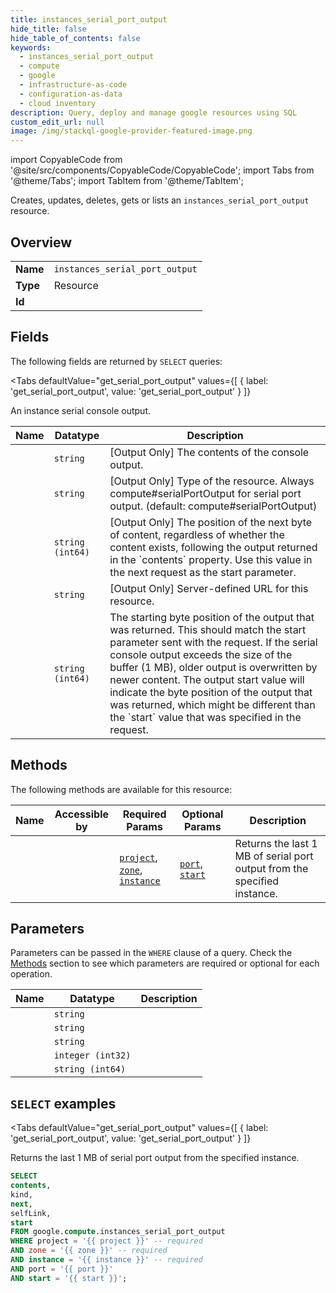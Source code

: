 ```yaml
--- 
title: instances_serial_port_output
hide_title: false
hide_table_of_contents: false
keywords:
  - instances_serial_port_output
  - compute
  - google
  - infrastructure-as-code
  - configuration-as-data
  - cloud inventory
description: Query, deploy and manage google resources using SQL
custom_edit_url: null
image: /img/stackql-google-provider-featured-image.png
---
```


import CopyableCode from '@site/src/components/CopyableCode/CopyableCode';
import Tabs from '@theme/Tabs';
import TabItem from '@theme/TabItem';

Creates, updates, deletes, gets or lists an <code>instances_serial_port_output</code> resource.

## Overview
<table><tbody>
<tr><td><b>Name</b></td><td><code>instances_serial_port_output</code></td></tr>
<tr><td><b>Type</b></td><td>Resource</td></tr>
<tr><td><b>Id</b></td><td><CopyableCode code="google.compute.instances_serial_port_output" /></td></tr>
</tbody></table>

## Fields

The following fields are returned by `SELECT` queries:

<Tabs
    defaultValue="get_serial_port_output"
    values={[
        { label: 'get_serial_port_output', value: 'get_serial_port_output' }
    ]}
>
<TabItem value="get_serial_port_output">

An instance serial console output.

<table>
<thead>
    <tr>
    <th>Name</th>
    <th>Datatype</th>
    <th>Description</th>
    </tr>
</thead>
<tbody>
<tr>
    <td><CopyableCode code="contents" /></td>
    <td><code>string</code></td>
    <td>[Output Only] The contents of the console output.</td>
</tr>
<tr>
    <td><CopyableCode code="kind" /></td>
    <td><code>string</code></td>
    <td>[Output Only] Type of the resource. Always compute#serialPortOutput for serial port output. (default: compute#serialPortOutput)</td>
</tr>
<tr>
    <td><CopyableCode code="next" /></td>
    <td><code>string (int64)</code></td>
    <td>[Output Only] The position of the next byte of content, regardless of whether the content exists, following the output returned in the `contents` property. Use this value in the next request as the start parameter.</td>
</tr>
<tr>
    <td><CopyableCode code="selfLink" /></td>
    <td><code>string</code></td>
    <td>[Output Only] Server-defined URL for this resource.</td>
</tr>
<tr>
    <td><CopyableCode code="start" /></td>
    <td><code>string (int64)</code></td>
    <td>The starting byte position of the output that was returned. This should match the start parameter sent with the request. If the serial console output exceeds the size of the buffer (1 MB), older output is overwritten by newer content. The output start value will indicate the byte position of the output that was returned, which might be different than the `start` value that was specified in the request.</td>
</tr>
</tbody>
</table>
</TabItem>
</Tabs>

## Methods

The following methods are available for this resource:

<table>
<thead>
    <tr>
    <th>Name</th>
    <th>Accessible by</th>
    <th>Required Params</th>
    <th>Optional Params</th>
    <th>Description</th>
    </tr>
</thead>
<tbody>
<tr>
    <td><a href="#get_serial_port_output"><CopyableCode code="get_serial_port_output" /></a></td>
    <td><CopyableCode code="select" /></td>
    <td><a href="#parameter-project"><code>project</code></a>, <a href="#parameter-zone"><code>zone</code></a>, <a href="#parameter-instance"><code>instance</code></a></td>
    <td><a href="#parameter-port"><code>port</code></a>, <a href="#parameter-start"><code>start</code></a></td>
    <td>Returns the last 1 MB of serial port output from the specified instance.</td>
</tr>
</tbody>
</table>

## Parameters

Parameters can be passed in the `WHERE` clause of a query. Check the [Methods](#methods) section to see which parameters are required or optional for each operation.

<table>
<thead>
    <tr>
    <th>Name</th>
    <th>Datatype</th>
    <th>Description</th>
    </tr>
</thead>
<tbody>
<tr id="parameter-instance">
    <td><CopyableCode code="instance" /></td>
    <td><code>string</code></td>
    <td></td>
</tr>
<tr id="parameter-project">
    <td><CopyableCode code="project" /></td>
    <td><code>string</code></td>
    <td></td>
</tr>
<tr id="parameter-zone">
    <td><CopyableCode code="zone" /></td>
    <td><code>string</code></td>
    <td></td>
</tr>
<tr id="parameter-port">
    <td><CopyableCode code="port" /></td>
    <td><code>integer (int32)</code></td>
    <td></td>
</tr>
<tr id="parameter-start">
    <td><CopyableCode code="start" /></td>
    <td><code>string (int64)</code></td>
    <td></td>
</tr>
</tbody>
</table>

## `SELECT` examples

<Tabs
    defaultValue="get_serial_port_output"
    values={[
        { label: 'get_serial_port_output', value: 'get_serial_port_output' }
    ]}
>
<TabItem value="get_serial_port_output">

Returns the last 1 MB of serial port output from the specified instance.

```sql
SELECT
contents,
kind,
next,
selfLink,
start
FROM google.compute.instances_serial_port_output
WHERE project = '{{ project }}' -- required
AND zone = '{{ zone }}' -- required
AND instance = '{{ instance }}' -- required
AND port = '{{ port }}'
AND start = '{{ start }}';
```
</TabItem>
</Tabs>
